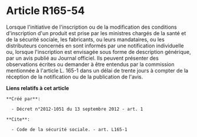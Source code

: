 # Article R165-54

Lorsque l'initiative de l'inscription ou de la modification des conditions d'inscription d'un produit est prise par les
ministres chargés de la santé et de la sécurité sociale, les fabricants, ou leurs mandataires, ou les distributeurs concernés
en sont informés par une notification individuelle ou, lorsque l'inscription est envisagée sous forme de description
générique, par un avis publié au Journal officiel. Ils peuvent présenter des observations écrites ou demander à être entendus
par la commission mentionnée à l'article L. 165-1 dans un délai de trente jours à compter de la réception de la notification
ou de la publication de l'avis.

**Liens relatifs à cet article**

	**Créé par**:

	  - Décret n°2012-1051 du 13 septembre 2012 - art. 1

	**Cite**:

	  - Code de la sécurité sociale. - art. L165-1
